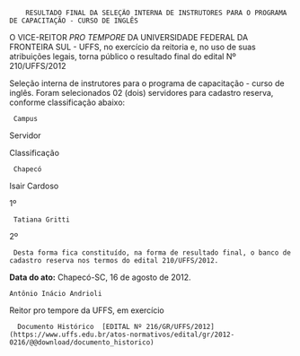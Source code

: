         RESULTADO FINAL DA SELEÇÃO INTERNA DE INSTRUTORES PARA O PROGRAMA DE CAPACITAÇÃO - CURSO DE INGLÊS  

O VICE-REITOR *PRO TEMPORE* DA UNIVERSIDADE FEDERAL DA FRONTEIRA SUL - UFFS, no exercício da reitoria e, no uso de suas atribuições legais, torna público o resultado final do edital Nº 210/UFFS/2012

 Seleção interna de instrutores para o programa de capacitação - curso de inglês. Foram selecionados 02 (dois) servidores para cadastro reserva, conforme classificação abaixo:

     Campus

   Servidor

   Classificação

     Chapecó

   Isair Cardoso

   1º

     Tatiana Gritti

   2º

     Desta forma fica constituído, na forma de resultado final, o banco de cadastro reserva nos termos do edital 210/UFFS/2012.

  

   **Data do ato:** Chapecó-SC, 16 de agosto de 2012.   
 

    Antônio Inácio Andrioli   
 Reitor pro tempore da UFFS, em exercício 

      Documento Histórico  [EDITAL Nº 216/GR/UFFS/2012](https://www.uffs.edu.br/atos-normativos/edital/gr/2012-0216/@@download/documento_historico)     
      